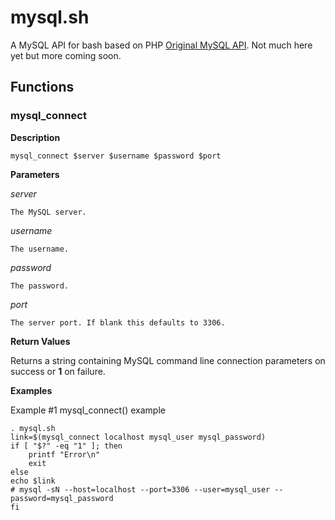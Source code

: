 mysql.sh
========

A MySQL API for bash based on PHP
[Original MySQL API](http://php.net/manual/en/book.mysql.php). Not
much here yet but more coming soon.

Functions
---------

### mysql_connect

**Description**

    mysql_connect $server $username $password $port

**Parameters**

*server*

    The MySQL server.

*username*

    The username.

*password*

    The password.

*port*

    The server port. If blank this defaults to 3306.

**Return Values**

Returns a string containing MySQL command line connection parameters
on success or **1** on failure.

**Examples**

Example #1 mysql_connect() example

    . mysql.sh
    link=$(mysql_connect localhost mysql_user mysql_password)
    if [ "$?" -eq "1" ]; then
        printf "Error\n"
        exit
    else
    echo $link
    # mysql -sN --host=localhost --port=3306 --user=mysql_user --password=mysql_password
    fi
